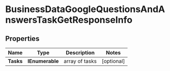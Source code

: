 # BusinessDataGoogleQuestionsAndAnswersTaskGetResponseInfo


## Properties

| Name | Type | Description | Notes |
|------------ | ------------- | ------------- | -------------|
**Tasks** | **IEnumerable<BusinessDataGoogleQuestionsAndAnswersTaskGetTaskInfo>** | array of tasks |[optional]|
